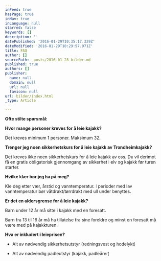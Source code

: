 ```yaml
---
inFeed: true
hasPage: true
inNav: true
inLanguage: null
starred: false
keywords: []
description: ''
datePublished: '2016-01-29T10:35:17.329Z'
dateModified: '2016-01-29T10:29:57.971Z'
title: FAQ
author: []
sourcePath: _posts/2016-01-28-bilder.md
published: true
authors: []
publisher:
  name: null
  domain: null
  url: null
  favicon: null
url: bilder/index.html
_type: Article

---
```

**Ofte stilte spørsmål:**

**Hvor mange personer kreves for å leie kajakk?**

Det kreves minimum 1 personer. Maksimum 32\.

**Trenger jeg noen sikkerhetskurs for å leie kajakk av Trondheimkajakk?**

Det kreves ikke noen sikkerhetskurs for å leie kajakk av oss. Du vil derimot få en gratis obligatorisk gjennomgang av sikkerhet i elv og kajakk før turen starter.

**Hvilke klær bør jeg ha på meg?**

Kle deg etter vær, årstid og vanntemperatur. I perioder med lav vanntemperatur bør våtdrakt/tørrdrakt med ull under benyttes.

**Er det en aldersgrense for å leie kajakk?**

Barn under 12 år må sitte i kajakk med en foresatt.

Barn fra 13 til 16 år må ha tillatelse fra sine foreldre og minst en foresatt må være med på kajakkturen.

**Hva er inkludert i leieprisen?**

- Alt av nødvendig sikkerhetsutstyr (redningsvest og hodelykt)

- Alt av nødvendig padleutstyr (kajakk, padleårer)